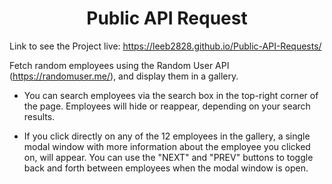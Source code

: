 # <center>Public API Request</center>
Link to see the Project live: https://leeb2828.github.io/Public-API-Requests/

Fetch random employees using the Random User API (https://randomuser.me/), and display them in a gallery. 

- You can search employees via the search box in the top-right corner of the page. Employees will hide or reappear, depending on your search results.

- If you click directly on any of the 12 employees in the gallery, a single modal window with more information about the employee you clicked on, will appear. You can use the "NEXT" and "PREV" buttons to toggle back and forth between employees when the modal window is open.

